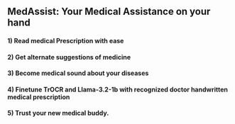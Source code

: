 ## MedAssist: Your Medical Assistance on your hand

#### 1) Read medical Prescription with ease
#### 2) Get alternate suggestions of medicine
#### 3) Become medical sound about your diseases
#### 4) Finetune TrOCR and Llama-3.2-1b with recognized doctor handwritten medical prescription
#### 5) Trust your new medical buddy.
<p><img src="medassist1.jpeg" width="250>
<img src="medassist2.jpeg" width="250>
<img src="medassist3.jpeg" width="250>
<img src="medassist4.jpeg" width="150>
<img src="medassist5.jpeg" width="150>
</p>

